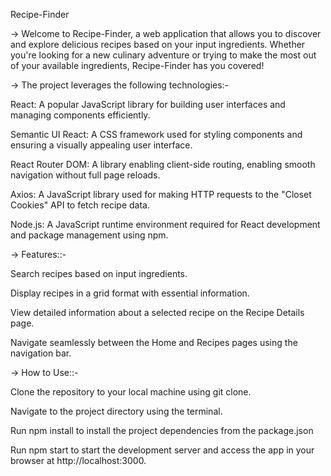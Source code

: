 Recipe-Finder

-> Welcome to Recipe-Finder, a web application that allows you to discover and explore delicious recipes based on your input ingredients. Whether you're looking for a new culinary adventure or trying to make the most out of your available ingredients, Recipe-Finder has you covered!


-> The project leverages the following technologies:-

React: A popular JavaScript library for building user interfaces and managing components efficiently.

Semantic UI React: A CSS framework used for styling components and ensuring a visually appealing user interface.

React Router DOM: A library enabling client-side routing, enabling smooth navigation without full page reloads.

Axios: A JavaScript library used for making HTTP requests to the "Closet Cookies" API to fetch recipe data.

Node.js: A JavaScript runtime environment required for React development and package management using npm.

-> Features::-

Search recipes based on input ingredients.

Display recipes in a grid format with essential information.

View detailed information about a selected recipe on the Recipe Details page.

Navigate seamlessly between the Home and Recipes pages using the navigation bar.

-> How to Use::-

Clone the repository to your local machine using git clone.

Navigate to the project directory using the terminal.

Run npm install to install the project dependencies from the package.json

Run npm start to start the development server and access the app in your browser at http://localhost:3000.

